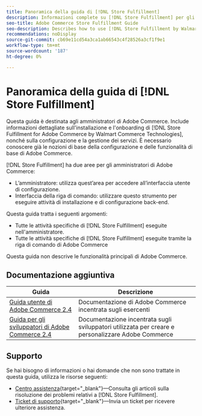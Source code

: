 ```yaml
---
title: Panoramica della guida di [!DNL Store Fulfillment]
description: Informazioni complete su [!DNL Store Fulfillment] per gli amministratori di Adobe Commerce, incluse installazione e onboarding.
seo-title: Adobe Commerce Store Fulfillment Guide
seo-description: Describes how to use [!DNL Store Fulfillment by Walmart Commerce Technologies] services with Adobe Commerce.
recommendations: noDisplay
source-git-commit: cb69e11cd54a3ca1ab66543c4f28526a3cf1f9e1
workflow-type: tm+mt
source-wordcount: '187'
ht-degree: 0%

---
```


# Panoramica della guida di [!DNL Store Fulfillment]

Questa guida è destinata agli amministratori di Adobe Commerce. Include informazioni dettagliate sull&#39;installazione e l&#39;onboarding di [!DNL Store Fulfillment for Adobe Commerce by Walmart Commerce Technologies], nonché sulla configurazione e la gestione dei servizi. È necessario conoscere già le nozioni di base della configurazione e delle funzionalità di base di Adobe Commerce.

[!DNL Store Fulfillment] ha due aree per gli amministratori di Adobe Commerce:

* L’amministratore: utilizza quest’area per accedere all’interfaccia utente di configurazione.
* Interfaccia della riga di comando: utilizzare questo strumento per eseguire attività di installazione e di configurazione back-end.

Questa guida tratta i seguenti argomenti:

* Tutte le attività specifiche di [!DNL Store Fulfillment] eseguite nell&#39;amministratore.
* Tutte le attività specifiche di [!DNL Store Fulfillment] eseguite tramite la riga di comando di Adobe Commerce

Questa guida non descrive le funzionalità principali di Adobe Commerce.

## Documentazione aggiuntiva

| Guida | Descrizione |
|-----------------------------------------------------------------------|----------------------------------------------------------------------------|
| [Guida utente di Adobe Commerce 2.4](https://experienceleague.adobe.com/it/docs/commerce-admin/user-guides/home) | Documentazione di Adobe Commerce incentrata sugli esercenti |
| [Guida per gli sviluppatori di Adobe Commerce 2.4](https://developer.adobe.com/commerce/docs/) | Documentazione incentrata sugli sviluppatori utilizzata per creare e personalizzare Adobe Commerce |

## Supporto

Se hai bisogno di informazioni o hai domande che non sono trattate in questa guida, utilizza le risorse seguenti:

* [Centro assistenza](https://experienceleague.adobe.com/docs/commerce-knowledge-base/kb/help-center-guide/magento-help-center-user-guide.html?lang=it#submit-ticket){target="_blank"}—Consulta gli articoli sulla risoluzione dei problemi relativi a [!DNL Store Fulfillment].
* [Ticket di supporto](https://experienceleague.adobe.com/docs/commerce-knowledge-base/kb/help-center-guide/magento-help-center-user-guide.html?lang=it#submit-ticket){target="_blank"}—Invia un ticket per ricevere ulteriore assistenza.
